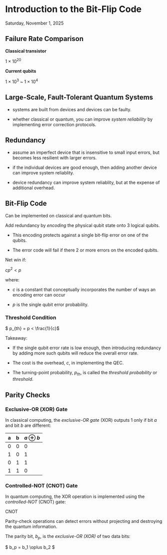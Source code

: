 # Introduction to the Bit-Flip Code

Saturday, November 1, 2025

## Failure Rate Comparison

**Classical transistor**

  $1 \times 10^{20}$

**Current qubits** 

  $1 \times 10^{3}$ ~ $1 \times 10^{4}$

## Large-Scale, Fault-Tolerant Quantum Systems

- systems are built from devices and devices can be faulty.

- whether classical or quantum, you can improve _system reliability_ by implementing error correction protocols.

## Redundancy

- assume an imperfect device that is insensitive to small input errors, but becomes less resilient with larger errors.

- if the individual devices are good enough, then adding another device can improve system reliablity.

- device redundancy can improve system reliablity, but at the expense of additional overhead.

## Bit-Flip Code

Can be implemented on classical and quantum bits.

Add redundancy by _encoding_ the physical qubit state onto 3 logical qubits.

- This encoding protects against a single bit-flip error on one of the qubits.

- The error code will fail if there 2 or more errors on the encoded qubits.

Net win if:

  $cp^{2} < p$

where:

- $c$ is a constant that conceptually incorporates the number of ways an encoding error can occur

- $p$ is the single qubit error probability.

### Threshold Condition

  $ p_{th} = p < \frac{1}{c}$

Takeaway:

- If the single qubit error rate is low enough, then introducing redundancy by adding more such qubits will reduce the overall error rate.

- The cost is the overhead, $c$, in implementing the QEC.

- The turning-point probability, $p_{th}$, is called the _threshold probability_ or _threshold_.

## Parity Checks

### Exclusive-OR (XOR) Gate

In classical computing, the _exclusive-OR gate_ (XOR) outputs 1 only if bit _a_ and bit _b_ are different:

|   a   | b     | $a \oplus b$ |
| ----- | ----- | ------------ |
| 0 | 0 | 0 |
| 1 | 0 | 1 |
| 0 | 1 | 1 |
| 1 | 1 | 0 |

### Controlled-NOT (CNOT) Gate
In quantum computing, the XOR operation is implemented using the _controlled-NOT_ (CNOT) gate:

  CNOT

Parity-check operations can detect errors without projecting and destroying the quantum information.

The parity bit, ${b_p}$, is the _exclusive-OR (XOR)_ of two data bits:

  $ b_p = b_1 \oplus b_2 $